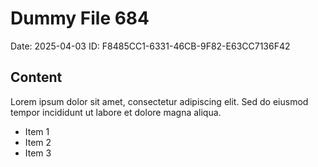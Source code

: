 # Dummy File 684

Date: 2025-04-03
ID: F8485CC1-6331-46CB-9F82-E63CC7136F42

## Content

Lorem ipsum dolor sit amet, consectetur adipiscing elit.
Sed do eiusmod tempor incididunt ut labore et dolore magna aliqua.

* Item 1
* Item 2
* Item 3


